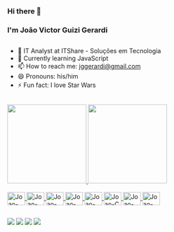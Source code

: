 ### Hi there 👋
### I'm João Victor Guizi Gerardi

##

- 🔭 IT Analyst at ITShare - Soluções em Tecnologia
- 🌱 Currently learning JavaScript
- 📫 How to reach me: jggerardi@gmail.com
- 😄 Pronouns: his/him
- ⚡ Fun fact: I love Star Wars <img src="https://user-images.githubusercontent.com/68558987/134263300-81cb5172-15ed-4f8e-a4cb-3a9d7f10d5a0.png" width="17">

##

<div>
  <a href="https://github.com/JoaoVictorGuiziGerardi">
  <img height="180em" src="https://github-readme-stats.vercel.app/api?username=JoaoVictorGuiziGerardi&show_icons=true&theme=sea&include_all_commits=true&count_private=true"/>
  <img height="180em" src="https://github-readme-stats.vercel.app/api/top-langs/?username=JoaoVictorGuiziGerardi&layout=compact&langs_count=7&theme=sea"/>
</div>
<div style="display: inline_block"><br>
  <img align="center" alt="Joao-HTML" height="30" width="40" src="https://cdn.jsdelivr.net/gh/devicons/devicon/icons/html5/html5-original.svg" />
  <img align="center" alt="Joao-CSS" height="30" width="40" src="https://cdn.jsdelivr.net/gh/devicons/devicon/icons/css3/css3-original.svg" />
  <img align="center" alt="Joao-JS" height="30" width="40" src="https://cdn.jsdelivr.net/gh/devicons/devicon/icons/javascript/javascript-plain.svg" />
  <img align="center" alt="Joao-PHP" height="30" width="40" src="https://cdn.jsdelivr.net/gh/devicons/devicon/icons/php/php-plain.svg" />
  <img align="center" alt="Joao-MySQL" height="30" width="40" src="https://cdn.jsdelivr.net/gh/devicons/devicon/icons/mysql/mysql-original.svg" />
  <img align="center" alt="Joao-C" height="30" width="40" src="https://cdn.jsdelivr.net/gh/devicons/devicon/icons/c/c-original.svg">
  <img align="center" alt="Joao-Java" height="30" width="40" src="https://cdn.jsdelivr.net/gh/devicons/devicon/icons/java/java-plain.svg">
  <img align="center" alt="Joao-VsCode" height="30" width="40" src="https://cdn.jsdelivr.net/gh/devicons/devicon/icons/vscode/vscode-original.svg">
</div>
  
  ##
  
<div>
  <a href="https://www.linkedin.com/in/joao-victor-guizi-gerardi/" target="_blank"><img src="https://img.shields.io/badge/-LinkedIn-%230077B5?style=for-the-badge&logo=linkedin&logoColor=white" target="_blank"></a> 
  <a href="https://www.instagram.com/_jguizi/" target="_blank"><img src="https://img.shields.io/badge/-Instagram-%23E4405F?style=for-the-badge&logo=instagram&logoColor=white" target="_blank"></a>
 <a href="JoaoGuizi#4636" target="_blank"><img src="https://img.shields.io/badge/Discord-7289DA?style=for-the-badge&logo=discord&logoColor=white" target="_blank"></a> 
  <a href = "mailto:jggerardi@gmail.com"><img src="https://img.shields.io/badge/-Gmail-%23333?style=for-the-badge&logo=gmail&logoColor=white" target="_blank"></a>
  
</div>

  ##
